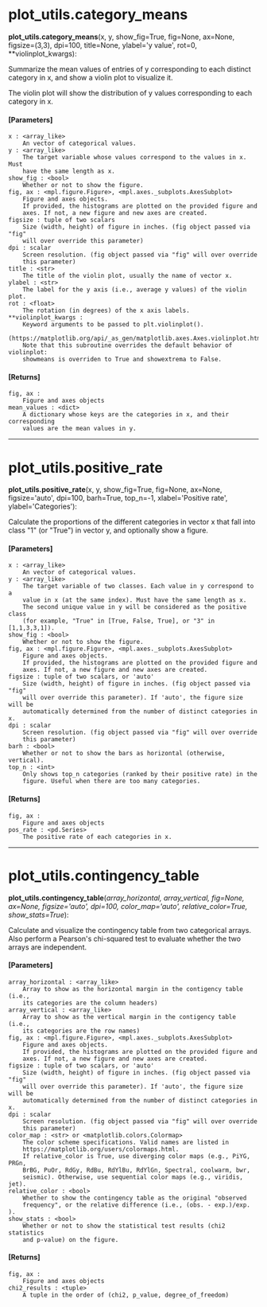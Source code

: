 # plot_utils.category_means

**plot_utils.category_means**(x, y, show_fig=True, fig=None, ax=None, figsize=(3,3),
                  dpi=100, title=None, ylabel='y value', rot=0, **violinplot_kwargs):

Summarize the mean values of entries of y corresponding to each distinct
category in x, and show a violin plot to visualize it.

The violin plot will show the distribution of y values corresponding to each
category in x.

#### [Parameters]
    x : <array_like>
        An vector of categorical values.
    y : <array_like>
        The target variable whose values correspond to the values in x. Must
        have the same length as x.
    show_fig : <bool>
        Whether or not to show the figure.
    fig, ax : <mpl.figure.Figure>, <mpl.axes._subplots.AxesSubplot>
        Figure and axes objects.
        If provided, the histograms are plotted on the provided figure and
        axes. If not, a new figure and new axes are created.
    figsize : tuple of two scalars
        Size (width, height) of figure in inches. (fig object passed via "fig"
        will over override this parameter)
    dpi : scalar
        Screen resolution. (fig object passed via "fig" will over override
        this parameter)
    title : <str>
        The title of the violin plot, usually the name of vector x.
    ylabel : <str>
        The label for the y axis (i.e., average y values) of the violin plot.
    rot : <float>
        The rotation (in degrees) of the x axis labels.
    **violinplot_kwargs :
        Keyword arguments to be passed to plt.violinplot().
        (https://matplotlib.org/api/_as_gen/matplotlib.axes.Axes.violinplot.html)
        Note that this subroutine overrides the default behavior of violinplot:
        showmeans is overriden to True and showextrema to False.

#### [Returns]
    fig, ax :
        Figure and axes objects
    mean_values : <dict>
        A dictionary whose keys are the categories in x, and their corresponding
        values are the mean values in y.

-----------------------------------------

# plot_utils.positive_rate

**plot_utils.positive_rate**(x, y, show_fig=True, fig=None, ax=None, figsize='auto', dpi=100,
                  barh=True, top_n=-1, xlabel='Positive rate', ylabel='Categories'):

Calculate the proportions of the different categories in vector x that fall
into class "1" (or "True") in vector y, and optionally show a figure.

#### [Parameters]
    x : <array_like>
        An vector of categorical values.
    y : <array_like>
        The target variable of two classes. Each value in y correspond to a
        value in x (at the same index). Must have the same length as x.
        The second unique value in y will be considered as the positive class
        (for example, "True" in [True, False, True], or "3" in [1,1,3,3,1]).
    show_fig : <bool>
        Whether or not to show the figure.
    fig, ax : <mpl.figure.Figure>, <mpl.axes._subplots.AxesSubplot>
        Figure and axes objects.
        If provided, the histograms are plotted on the provided figure and
        axes. If not, a new figure and new axes are created.
    figsize : tuple of two scalars, or 'auto'
        Size (width, height) of figure in inches. (fig object passed via "fig"
        will over override this parameter). If 'auto', the figure size will be
        automatically determined from the number of distinct categories in x.
    dpi : scalar
        Screen resolution. (fig object passed via "fig" will over override
        this parameter)
    barh : <bool>
        Whether or not to show the bars as horizontal (otherwise, vertical).
    top_n : <int>
        Only shows top_n categories (ranked by their positive rate) in the
        figure. Useful when there are too many categories.
        
#### [Returns]
    fig, ax :
        Figure and axes objects
    pos_rate : <pd.Series>
        The positive rate of each categories in x.

-----------------------------------------

# plot_utils.contingency_table

**plot_utils.contingency_table**(*array_horizontal, array_vertical, fig=None, ax=None, figsize='auto', dpi=100, color_map='auto', relative_color=True, show_stats=True*):

Calculate and visualize the contingency table from two categorical arrays.
Also perform a Pearson's chi-squared test to evaluate whether the two arrays
are independent.

#### [Parameters]
    array_horizontal : <array_like>
        Array to show as the horizontal margin in the contigency table (i.e.,
        its categories are the column headers)
    array_vertical : <array_like>
        Array to show as the vertical margin in the contigency table (i.e.,
        its categories are the row names)
    fig, ax : <mpl.figure.Figure>, <mpl.axes._subplots.AxesSubplot>
        Figure and axes objects.
        If provided, the histograms are plotted on the provided figure and
        axes. If not, a new figure and new axes are created.
    figsize : tuple of two scalars, or 'auto'
        Size (width, height) of figure in inches. (fig object passed via "fig"
        will over override this parameter). If 'auto', the figure size will be
        automatically determined from the number of distinct categories in x.
    dpi : scalar
        Screen resolution. (fig object passed via "fig" will over override
        this parameter)
    color_map : <str> or <matplotlib.colors.Colormap>
        The color scheme specifications. Valid names are listed in
        https://matplotlib.org/users/colormaps.html.
        If relative_color is True, use diverging color maps (e.g., PiYG, PRGn,
        BrBG, PuOr, RdGy, RdBu, RdYlBu, RdYlGn, Spectral, coolwarm, bwr,
        seismic). Otherwise, use sequential color maps (e.g., viridis, jet).
    relative_color : <bool>
        Whether to show the contingency table as the original "observed
        frequency", or the relative difference (i.e., (obs. - exp.)/exp. ).
    show_stats : <bool>
        Whether or not to show the statistical test results (chi2 statistics
        and p-value) on the figure.


#### [Returns]
    fig, ax :
        Figure and axes objects
    chi2_results : <tuple>
        A tuple in the order of (chi2, p_value, degree_of_freedom)

